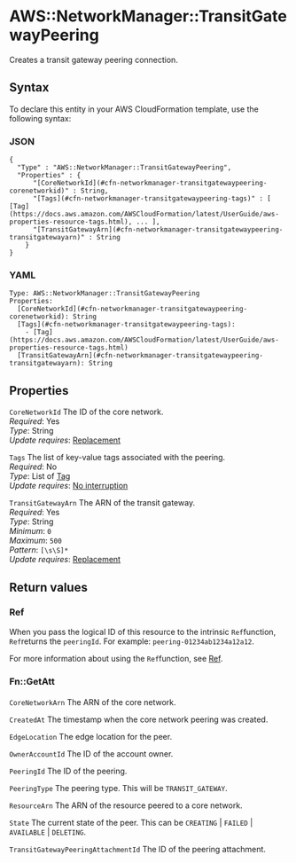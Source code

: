 # AWS::NetworkManager::TransitGatewayPeering<a name="aws-resource-networkmanager-transitgatewaypeering"></a>

Creates a transit gateway peering connection\.

## Syntax<a name="aws-resource-networkmanager-transitgatewaypeering-syntax"></a>

To declare this entity in your AWS CloudFormation template, use the following syntax:

### JSON<a name="aws-resource-networkmanager-transitgatewaypeering-syntax.json"></a>

```
{
  "Type" : "AWS::NetworkManager::TransitGatewayPeering",
  "Properties" : {
      "[CoreNetworkId](#cfn-networkmanager-transitgatewaypeering-corenetworkid)" : String,
      "[Tags](#cfn-networkmanager-transitgatewaypeering-tags)" : [ [Tag](https://docs.aws.amazon.com/AWSCloudFormation/latest/UserGuide/aws-properties-resource-tags.html), ... ],
      "[TransitGatewayArn](#cfn-networkmanager-transitgatewaypeering-transitgatewayarn)" : String
    }
}
```

### YAML<a name="aws-resource-networkmanager-transitgatewaypeering-syntax.yaml"></a>

```
Type: AWS::NetworkManager::TransitGatewayPeering
Properties: 
  [CoreNetworkId](#cfn-networkmanager-transitgatewaypeering-corenetworkid): String
  [Tags](#cfn-networkmanager-transitgatewaypeering-tags): 
    - [Tag](https://docs.aws.amazon.com/AWSCloudFormation/latest/UserGuide/aws-properties-resource-tags.html)
  [TransitGatewayArn](#cfn-networkmanager-transitgatewaypeering-transitgatewayarn): String
```

## Properties<a name="aws-resource-networkmanager-transitgatewaypeering-properties"></a>

`CoreNetworkId`  <a name="cfn-networkmanager-transitgatewaypeering-corenetworkid"></a>
The ID of the core network\.  
*Required*: Yes  
*Type*: String  
*Update requires*: [Replacement](https://docs.aws.amazon.com/AWSCloudFormation/latest/UserGuide/using-cfn-updating-stacks-update-behaviors.html#update-replacement)

`Tags`  <a name="cfn-networkmanager-transitgatewaypeering-tags"></a>
The list of key\-value tags associated with the peering\.  
*Required*: No  
*Type*: List of [Tag](https://docs.aws.amazon.com/AWSCloudFormation/latest/UserGuide/aws-properties-resource-tags.html)  
*Update requires*: [No interruption](https://docs.aws.amazon.com/AWSCloudFormation/latest/UserGuide/using-cfn-updating-stacks-update-behaviors.html#update-no-interrupt)

`TransitGatewayArn`  <a name="cfn-networkmanager-transitgatewaypeering-transitgatewayarn"></a>
The ARN of the transit gateway\.  
*Required*: Yes  
*Type*: String  
*Minimum*: `0`  
*Maximum*: `500`  
*Pattern*: `[\s\S]*`  
*Update requires*: [Replacement](https://docs.aws.amazon.com/AWSCloudFormation/latest/UserGuide/using-cfn-updating-stacks-update-behaviors.html#update-replacement)

## Return values<a name="aws-resource-networkmanager-transitgatewaypeering-return-values"></a>

### Ref<a name="aws-resource-networkmanager-transitgatewaypeering-return-values-ref"></a>

When you pass the logical ID of this resource to the intrinsic `Ref`function, `Ref`returns the `peeringId`\. For example: `peering-01234ab1234a12a12`\.

For more information about using the `Ref`function, see [Ref](https://docs.aws.amazon.com/AWSCloudFormation/latest/UserGuide/intrinsic-function-reference-ref.html)\.

### Fn::GetAtt<a name="aws-resource-networkmanager-transitgatewaypeering-return-values-fn--getatt"></a>

#### <a name="aws-resource-networkmanager-transitgatewaypeering-return-values-fn--getatt-fn--getatt"></a>

`CoreNetworkArn`  <a name="CoreNetworkArn-fn::getatt"></a>
The ARN of the core network\.

`CreatedAt`  <a name="CreatedAt-fn::getatt"></a>
The timestamp when the core network peering was created\.

`EdgeLocation`  <a name="EdgeLocation-fn::getatt"></a>
The edge location for the peer\.

`OwnerAccountId`  <a name="OwnerAccountId-fn::getatt"></a>
The ID of the account owner\.

`PeeringId`  <a name="PeeringId-fn::getatt"></a>
The ID of the peering\.

`PeeringType`  <a name="PeeringType-fn::getatt"></a>
The peering type\. This will be `TRANSIT_GATEWAY`\.

`ResourceArn`  <a name="ResourceArn-fn::getatt"></a>
The ARN of the resource peered to a core network\.

`State`  <a name="State-fn::getatt"></a>
The current state of the peer\. This can be `CREATING` \| `FAILED` \| `AVAILABLE` \| `DELETING`\.

`TransitGatewayPeeringAttachmentId`  <a name="TransitGatewayPeeringAttachmentId-fn::getatt"></a>
The ID of the peering attachment\.